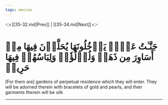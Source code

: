```yaml
---
tags: meccan
---
```


👈 [[35-32.md|Prev]] | [[35-34.md|Next]] 👉

# جَنَّـٰتُ عَدۡنٖ يَدۡخُلُونَهَا يُحَلَّوۡنَ فِيهَا مِنۡ أَسَاوِرَ مِن ذَهَبٖ وَلُؤۡلُؤٗاۖ وَلِبَاسُهُمۡ فِيهَا حَرِيرٞ

[For them are] gardens of perpetual residence which they will enter. They will be adorned therein with bracelets of gold and pearls, and their garments therein will be silk

---

